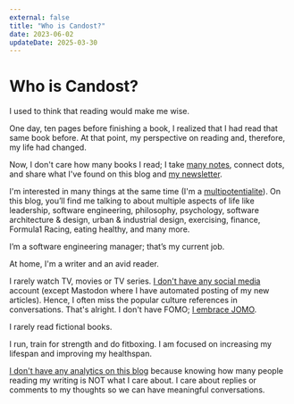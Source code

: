 ```yaml
---
external: false
title: "Who is Candost?"
date: 2023-06-02
updateDate: 2025-03-30
---
```


# Who is Candost?

I used to think that reading would make me wise.

One day, ten pages before finishing a book, I realized that I had read that same book before. At that point, my perspective on reading and, therefore, my life had changed.

Now, I don't care how many books I read; I take [many notes](/notes/), connect dots, and share what I've found on this blog and [my newsletter](/newsletter/).

I'm interested in many things at the same time (I'm a [multipotentialite](https://en.wikipedia.org/wiki/Multipotentiality)). On this blog, you’ll find me talking to about multiple aspects of life like leadership, software engineering, philosophy, psychology, software architecture & design, urban & industrial design, exercising, finance, Formula1 Racing, eating healthy, and many more.

I’m a software engineering manager; that’s my current job.

At home, I'm a writer and an avid reader.

I rarely watch TV, movies or TV series. [I don't have any social media](/my-experience-living-without-social-media/) account (except Mastodon where I have automated posting of my new articles). Hence, I often miss the popular culture references in conversations. That's alright. I don't have FOMO; [I embrace JOMO](/embracing-the-joy-of-missing-out/).

I rarely read fictional books.

I run, train for strength and do fitboxing. I am focused on increasing my lifespan and improving my healthspan.

[I don't have any analytics on this blog](/there-are-no-analytics-on-this-blog/) because knowing how many people reading my writing is NOT what I care about. I care about replies or comments to my thoughts so we can have meaningful conversations.
